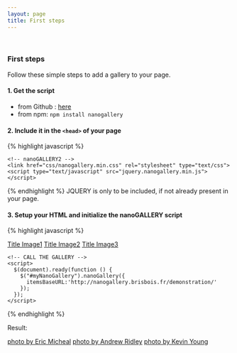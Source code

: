 ```yaml
---
layout: page
title: First steps
---
```

<br>

### First steps

Follow these simple steps to add a gallery to your page.
  
  
#### 1. Get the script
- from Github : [here](https://github.com/Kris-B/nanoGALLERY/archive/v5.9.1.zip)
- from npm: ```npm install nanogallery```

#### 2. Include it in the ```<head>``` of your page

{% highlight javascript %}
  <head>
    <!-- jQuery -->
    <script type="text/javascript" src="http://cdnjs.cloudflare.com/ajax/libs/jquery/2.1.1/jquery.min.js"></script>
  
    <!-- nanoGALLERY2 -->
    <link href="css/nanogallery.min.css" rel="stylesheet" type="text/css">
    <script type="text/javascript" src="jquery.nanogallery.min.js"></script>
  </head>
{% endhighlight %}
JQUERY is only to be included, if not already present in your page.

#### 3. Setup your HTML and initialize the nanoGALLERY script

{% highlight javascript %}
  <body>
    <!-- THE MARKUP -->
    <div id="myNanoGallery">
      <a href="img_01.jpg" data-ngthumb="img_01t.jpg">Title Image1</a>
      <a href="img_02.jpg" data-ngthumb="img_02ts.jpg" data-ngdesc="Image 2 description">Title Image2</a>
      <a href="img_03.jpg" data-ngthumb="img_03t.jpg" data-ngdesc="Description 3">Title Image3</a>
    </div>
    
    <!-- CALL THE GALLERY -->
    <script>
      $(document).ready(function () {
        $("#myNanoGallery").nanoGallery({
          itemsBaseURL:'http://nanogallery.brisbois.fr/demonstration/'
        });
      });
    </script>
  </body>
{% endhighlight %}




Result:

<div id="myNanoGalleryDemo">
  <a href="C4FV77ovIBM" data-ngthumb="C4FV77ovIBM/300x200" data-ngdesc="Lindsay, Canada">photo by Eric Micheal</a>
  <a href="Kt5hRENuotI" data-ngthumb="Kt5hRENuotI/267x200" data-ngdesc="Quiraing, Portree, United Kingdom">photo by Andrew Ridley</a>
  <a href="-icmOdYWXuQ" data-ngthumb="-icmOdYWXuQ/300x200" data-ngdesc="New York">photo by Kevin Young</a>
</div>


<script>
  $(document).ready(function () {
    jQuery("#myNanoGalleryDemo").css('visibility','visible').nanoGallery({
      itemsBaseURL:'https://source.unsplash.com/',
      thumbnailWidth:'auto', thumbnailHeight:200,
      thumbnailHoverEffect:[{'name':'imageScale150', 'duration':700},{'name':'labelAppear75',           'duration':400},{'name':'descriptionAppear', 'duration':1000}],
      viewerDisplayLogo:true,
      // imageTransition : 'slide',
      thumbnailL1Label:{display:true,align:'center', position:'overImageOnMiddle'},
      //touchAnimationL1: true,
      i18n:{
        thumbnailImageDescription:'view photo', thumbnailImageDescription_FR:'afficher photo',
        thumbnailAlbumDescription:'open gallery', thumbnailAlbumDescription_FR:'ouvrir galerie'
      },
      viewerToolbar: { standard:'minimizeButton,pageCounter,playPauseButton,linkOriginalButton,label', autoMinimize:5000 },
      //galleryFullpageButton:false
    });
  });  
</script>



